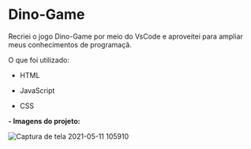 # Dino-Game

Recriei o jogo Dino-Game por meio do VsCode e aproveitei para ampliar meus conhecimentos de programaçã.

O que foi utilizado:

- HTML

- JavaScript

- CSS

**- Imagens  do projeto:**

![Captura de tela 2021-05-11 105910](https://cdn.discordapp.com/attachments/619187434282024970/856960274611044372/unknown.png)
